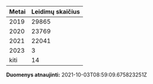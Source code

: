 | Metai | Leidimų skaičius |
|-------| ---------------- |
| 2019 | 29865 |
| 2020 | 23769 |
| 2021 | 22041 |
| 2023 | 3 |
| kiti | 14 |

**Duomenys atnaujinti:** 2021-10-03T08:59:09.675823251Z